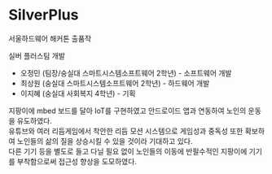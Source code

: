 # SilverPlus
서울하드웨어 해커톤 출품작

실버 플러스팀 개발
- 오정민 (팀장/숭실대 스마트시스템소프트웨어 2학년) - 소프트웨어 개발
- 최상원 (숭실대 스마트시스템소프트웨어 2학년) - 하드웨어 개발
- 이지혜 (숭실대 사회복지 4학년) - 기획

지팡이에 mbed 보드를 달아 IoT를 구현하였고 안드로이드 앱과 연동하여 노인의 운동을 유도하였다.  
유튜브와 여러 리듬게임에서 착안한 리듬 모션 시스템으로 게임성과 중독성 또한 확보하여 노인들의 삶의 질을 상승시킬 수 있을 것이라 기대하고 있다.  
다른 기기 등을 별도로 들고 다닐 필요 없이 노인들의 이동에 반필수적인 지팡이에 기기를 부착함으로써 접근성 향상을 도모하였다.  
